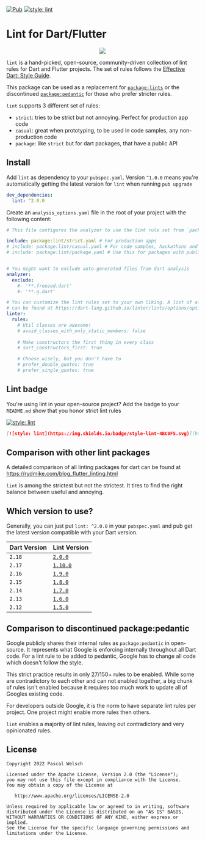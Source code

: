 [![Pub](https://img.shields.io/pub/v/lint.svg)](https://pub.dartlang.org/packages/lint) 
[![style: lint](https://img.shields.io/badge/style-lint-4BC0F5.svg)](https://pub.dev/packages/lint)

# Lint for Dart/Flutter

<p align="center">
  <img src="https://user-images.githubusercontent.com/1096485/66209493-bc0ec900-e6b7-11e9-80c6-222e778f0c8d.png">
</p>

`lint` is a hand-picked, open-source, community-driven collection of lint rules for Dart and Flutter projects.
The set of rules follows the [Effective Dart: Style Guide](https://dart.dev/guides/language/effective-dart/style).

This package can be used as a replacement for [`package:lints`](https://pub.dev/packages/lints) or the discontinued [`package:pedantic`](https://github.com/dart-lang/pedantic) for those who prefer stricter rules.

`lint` supports 3 different set of rules:
- `strict`: tries to be strict but not annoying. Perfect for production app code
- `casual`: great when prototyping, to be used in code samples, any non-production code
- `package`: like `strict` but for dart packages, that have a public API 

## Install

Add `lint` as dependency to your `pubspec.yaml`. Version `^1.0.0` means you're automatically getting the latest version for `lint` when running `pub upgrade`
```yaml
dev_dependencies:
  lint: ^2.0.0
```

Create an `analysis_options.yaml` file in the root of your project with the following content:

```yaml
# This file configures the analyzer to use the lint rule set from `package:lint`

include: package:lint/strict.yaml # For production apps
# include: package:lint/casual.yaml # For code samples, hackathons and other non-production code
# include: package:lint/package.yaml # Use this for packages with public API


# You might want to exclude auto-generated files from dart analysis
analyzer:
  exclude:
    #- '**.freezed.dart'
    #- '**.g.dart'

# You can customize the lint rules set to your own liking. A list of all rules
# can be found at https://dart-lang.github.io/linter/lints/options/options.html
linter:
  rules:
    # Util classes are awesome!
    # avoid_classes_with_only_static_members: false
    
    # Make constructors the first thing in every class
    # sort_constructors_first: true

    # Choose wisely, but you don't have to
    # prefer_double_quotes: true
    # prefer_single_quotes: true
```

## Lint badge

You're using lint in your open-source project? 
Add the badge to your `README.md` show that you honor strict lint rules


[![style: lint](https://img.shields.io/badge/style-lint-4BC0F5.svg)](https://pub.dev/packages/lint)
```md
[![style: lint](https://img.shields.io/badge/style-lint-4BC0F5.svg)](https://pub.dev/packages/lint)
```

## Comparison with other lint packages

A detailed comparison of all linting packages for dart can be found at https://rydmike.com/blog_flutter_linting.html

`lint` is among the strictest but not the strictest. It tires to find the right balance between useful and annoying.

## Which version to use?

Generally, you can just put `lint: ^2.0.0` in your `pubspec.yaml` and pub get the latest version compatible with your Dart version.

| Dart Version | Lint Version                                                        |
|--------------|---------------------------------------------------------------------|
| `2.18`         | [`2.0.0`](https://pub.dev/packages/lint/versions/2.0.0/changelog)   |
| `2.17`         | [`1.10.0`](https://pub.dev/packages/lint/versions/1.10.0/changelog) |
| `2.16`         | [`1.9.0`](https://pub.dev/packages/lint/versions/1.9.0/changelog)   |
| `2.15`         | [`1.8.0`](https://pub.dev/packages/lint/versions/1.8.0/changelog)   |
| `2.14`         | [`1.7.0`](https://pub.dev/packages/lint/versions/1.7.0/changelog)   |
| `2.13`         | [`1.6.0`](https://pub.dev/packages/lint/versions/1.6.0/changelog)   |
| `2.12`         | [`1.5.0`](https://pub.dev/packages/lint/versions/1.5.0/changelog)   |


## Comparison to discontinued package:pedantic

Google publicly shares their internal rules as `package:pedantic` in open-source.
It represents what Google is enforcing internally throughout all Dart code.
For a lint rule to be added to pedantic, Google has to change all code which doesn't follow the style.

This strict practice results in only 27/150+ rules to be enabled.
While some are contradictory to each other and can not enabled together, a big chunk of rules isn't enabled because it requires too much work to update all of Googles existing code.

For developers outside Google, it is the norm to have separate lint rules per project.
One project might enable more rules then others.

`lint` enables a majority of lint rules, leaving out contradictory and very opinionated rules.
 
## License

```
Copyright 2022 Pascal Welsch

Licensed under the Apache License, Version 2.0 (the "License");
you may not use this file except in compliance with the License.
You may obtain a copy of the License at

   http://www.apache.org/licenses/LICENSE-2.0

Unless required by applicable law or agreed to in writing, software
distributed under the License is distributed on an "AS IS" BASIS,
WITHOUT WARRANTIES OR CONDITIONS OF ANY KIND, either express or implied.
See the License for the specific language governing permissions and
limitations under the License.
```
